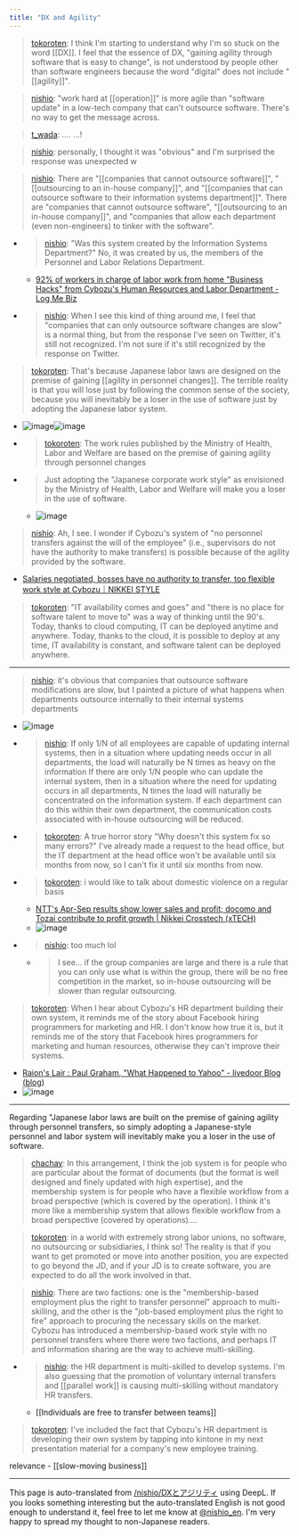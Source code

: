 ```yaml
---
title: "DX and Agility"
---
```


> [tokoroten](https://twitter.com/tokoroten/status/1385826623451111424): I think I'm starting to understand why I'm so stuck on the word [[DX]]. I feel that the essence of DX, "gaining agility through software that is easy to change", is not understood by people other than software engineers because the word "digital" does not include "[[agility]]".

> [nishio](https://twitter.com/nishio/status/1385840764366716929): "work hard at [[operation]]" is more agile than "software update" in a low-tech company that can't outsource software. There's no way to get the message across.

> [t_wada](https://twitter.com/t_wada/status/1386879871624777736): .... ...!

> [nishio](https://twitter.com/nishio/status/1386896002406240260): personally, I thought it was "obvious" and I'm surprised the response was unexpected w

> [nishio](https://twitter.com/nishio/status/1386898398054215681): There are "[[companies that cannot outsource software]]", "[[outsourcing to an in-house company]]", and "[[companies that can outsource software to their information systems department]]". There are "companies that cannot outsource software", "[[outsourcing to an in-house company]]", and "companies that allow each department (even non-engineers) to tinker with the software".
- > [nishio](https://twitter.com/nishio/status/1386898496595193856): "Was this system created by the Information Systems Department?" No, it was created by us, the members of the Personnel and Labor Relations Department.
    - [92% of workers in charge of labor work from home "Business Hacks" from Cybozu's Human Resources and Labor Department - Log Me Biz](https://logmi.jp/business/articles/323720)
- > [nishio](https://twitter.com/nishio/status/1386899189070667776): When I see this kind of thing around me, I feel that "companies that can only outsource software changes are slow" is a normal thing, but from the response I've seen on Twitter, it's still not recognized. I'm not sure if it's still recognized by the response on Twitter.

> [tokoroten](https://twitter.com/tokoroten/status/1386900020230725638): That's because Japanese labor laws are designed on the premise of gaining [[agility in personnel changes]]. The terrible reality is that you will lose just by following the common sense of the society, because you will inevitably be a loser in the use of software just by adopting the Japanese labor system.
- ![image](https://gyazo.com/2212ddddfd99ca21a35bf3c5feb2d73d/thumb/1000)![image](https://gyazo.com/0cebb3d9368bd19e1b5c034ea602e1c5/thumb/1000)
- > [tokoroten](https://twitter.com/tokoroten/status/1386901337464393729): The work rules published by the Ministry of Health, Labor and Welfare are based on the premise of gaining agility through personnel changes
- >  Just adopting the "Japanese corporate work style" as envisioned by the Ministry of Health, Labor and Welfare will make you a loser in the use of software.
    - ![image](https://gyazo.com/4fec0e1f74ed0600bd3ab4e5cd42de7d/thumb/1000)

> [nishio](https://twitter.com/nishio/status/1386901874427580416): Ah, I see. I wonder if Cybozu's system of "no personnel transfers against the will of the employee" (i.e., supervisors do not have the authority to make transfers) is possible because of the agility provided by the software.
- [Salaries negotiated, bosses have no authority to transfer, too flexible work style at Cybozu｜NIKKEI STYLE](https://style.nikkei.com/article/DGXMZO70559580R00C21A4000000/)

> [tokoroten](https://twitter.com/tokoroten/status/1386902468089421825): "IT availability comes and goes" and "there is no place for software talent to move to" was a way of thinking until the 90's. Today, thanks to cloud computing, IT can be deployed anytime and anywhere. Today, thanks to the cloud, it is possible to deploy at any time, IT availability is constant, and software talent can be deployed anywhere.

-----

> [nishio](https://twitter.com/nishio/status/1386904354918060033): it's obvious that companies that outsource software modifications are slow, but I painted a picture of what happens when departments outsource internally to their internal systems departments
- ![image](https://gyazo.com/d2c84209e449d43c9fd7cfa4f4081359/thumb/1000)
- > [nishio](https://twitter.com/nishio/status/1386905377946488835): If only 1/N of all employees are capable of updating internal systems, then in a situation where updating needs occur in all departments, the load will naturally be N times as heavy on the information If there are only 1/N people who can update the internal system, then in a situation where the need for updating occurs in all departments, N times the load will naturally be concentrated on the information system. If each department can do this within their own department, the communication costs associated with in-house outsourcing will be reduced.
- > [tokoroten](https://twitter.com/tokoroten/status/1386905932756520968): A true horror story "Why doesn't this system fix so many errors?" I've already made a request to the head office, but the IT department at the head office won't be available until six months from now, so I can't fix it until six months from now.
- > [tokoroten](https://twitter.com/tokoroten/status/1386906676767322113): i would like to talk about domestic violence on a regular basis
    - [NTT's Apr-Sep results show lower sales and profit; docomo and Tozai contribute to profit growth | Nikkei Crosstech (xTECH)](https://xtech.nikkei.com/it/atcl/news/16/111103356/)
    - ![image](https://gyazo.com/04316618715446c5a0e2c3428c59b919/thumb/1000)
- > [nishio](https://twitter.com/nishio/status/1386907251697274886): too much lol
    - >  I see... if the group companies are large and there is a rule that you can only use what is within the group, there will be no free competition in the market, so in-house outsourcing will be slower than regular outsourcing.

> [tokoroten](https://twitter.com/tokoroten/status/1386909447067369473): When I hear about Cybozu's HR department building their own system, it reminds me of the story about Facebook hiring programmers for marketing and HR. I don't know how true it is, but it reminds me of the story that Facebook hires programmers for marketing and human resources, otherwise they can't improve their systems.
- [Raion's Lair : Paul Graham, "What Happened to Yahoo" - livedoor Blog (blog)](http://blog.livedoor.jp/lionfan/archives/52682119.html)
- ![image](https://gyazo.com/86d8c056de02439920fc124eaf977753/thumb/1000)
-----

Regarding "Japanese labor laws are built on the premise of gaining agility through personnel transfers, so simply adopting a Japanese-style personnel and labor system will inevitably make you a loser in the use of software.
> [chachay](https://twitter.com/chachay/status/1386916686281027586): In this arrangement, I think the job system is for people who are particular about the format of documents (but the format is well designed and finely updated with high expertise), and the membership system is for people who have a flexible workflow from a broad perspective (which is covered by the operation). I think it's more like a membership system that allows flexible workflow from a broad perspective (covered by operations)....

> [tokoroten](https://twitter.com/tokoroten/status/1386918559545057284): in a world with extremely strong labor unions, no software, no outsourcing or subsidiaries, I think so!
>  The reality is that if you want to get promoted or move into another position, you are expected to go beyond the JD, and if your JD is to create software, you are expected to do all the work involved in that.

> [nishio](https://twitter.com/nishio/status/1386924552073060360): There are two factions: one is the "membership-based employment plus the right to transfer personnel" approach to multi-skilling, and the other is the "job-based employment plus the right to fire" approach to procuring the necessary skills on the market. Cybozu has introduced a membership-based work style with no personnel transfers where there were two factions, and perhaps IT and information sharing are the way to achieve multi-skilling.
- > [nishio](https://twitter.com/nishio/status/1386925183471013895): the HR department is multi-skilled to develop systems. I'm also guessing that the promotion of voluntary internal transfers and [[parallel work]] is causing multi-skilling without mandatory HR transfers.
    - [[Individuals are free to transfer between teams]]

> [tokoroten](https://twitter.com/tokoroten/status/1386928376762359808): I've included the fact that Cybozu's HR department is developing their own system by tapping into kintone in my next presentation material for a company's new employee training.


relevance
    - [[slow-moving business]]

---
This page is auto-translated from [/nishio/DXとアジリティ](https://scrapbox.io/nishio/DXとアジリティ) using DeepL. If you looks something interesting but the auto-translated English is not good enough to understand it, feel free to let me know at [@nishio_en](https://twitter.com/nishio_en). I'm very happy to spread my thought to non-Japanese readers.